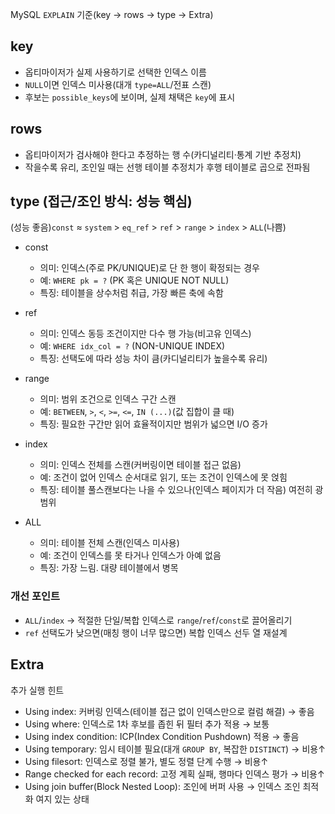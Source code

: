 MySQL `EXPLAIN` 기준(key → rows → type → Extra)

## key

- 옵티마이저가 실제 사용하기로 선택한 인덱스 이름
- `NULL`이면 인덱스 미사용(대개 `type=ALL`/전표 스캔)
- 후보는 `possible_keys`에 보이며, 실제 채택은 `key`에 표시

## rows

- 옵티마이저가 검사해야 한다고 추정하는 행 수(카디널리티·통계 기반 추정치)
- 작을수록 유리, 조인일 때는 선행 테이블 추정치가 후행 테이블로 곱으로 전파됨

## type (접근/조인 방식: 성능 핵심)

(성능 좋음)`const` ≈ `system` > `eq_ref` > `ref` > `range` > `index` > `ALL`(나쁨)

- const

  - 의미: 인덱스(주로 PK/UNIQUE)로 단 한 행이 확정되는 경우
  - 예: `WHERE pk = ?` (PK 혹은 UNIQUE NOT NULL)
  - 특징: 테이블을 상수처럼 취급, 가장 빠른 축에 속함

- ref

  - 의미: 인덱스 동등 조건이지만 다수 행 가능(비고유 인덱스)
  - 예: `WHERE idx_col = ?` (NON-UNIQUE INDEX)
  - 특징: 선택도에 따라 성능 차이 큼(카디널리티가 높을수록 유리)

- range

  - 의미: 범위 조건으로 인덱스 구간 스캔
  - 예: `BETWEEN`, `>`, `<`, `>=`, `<=`, `IN (...)`(값 집합이 클 때)
  - 특징: 필요한 구간만 읽어 효율적이지만 범위가 넓으면 I/O 증가

- index

  - 의미: 인덱스 전체를 스캔(커버링이면 테이블 접근 없음)
  - 예: 조건이 없어 인덱스 순서대로 읽기, 또는 조건이 인덱스에 못 얹힘
  - 특징: 테이블 풀스캔보다는 나을 수 있으나(인덱스 페이지가 더 작음) 여전히 광범위

- ALL

  - 의미: 테이블 전체 스캔(인덱스 미사용)
  - 예: 조건이 인덱스를 못 타거나 인덱스가 아예 없음
  - 특징: 가장 느림. 대량 테이블에서 병목

### 개선 포인트

- `ALL`/`index` → 적절한 단일/복합 인덱스로 `range`/`ref`/`const`로 끌어올리기
- `ref` 선택도가 낮으면(매칭 행이 너무 많으면) 복합 인덱스 선두 열 재설계

## Extra
추가 실행 힌트

- Using index: 커버링 인덱스(테이블 접근 없이 인덱스만으로 컬럼 해결) → 좋음
- Using where: 인덱스로 1차 후보를 좁힌 뒤 필터 추가 적용 → 보통
- Using index condition: ICP(Index Condition Pushdown) 적용 → 좋음
- Using temporary: 임시 테이블 필요(대개 `GROUP BY`, 복잡한 `DISTINCT`) → 비용↑
- Using filesort: 인덱스로 정렬 불가, 별도 정렬 단계 수행 → 비용↑
- Range checked for each record: 고정 계획 실패, 행마다 인덱스 평가 → 비용↑
- Using join buffer(Block Nested Loop): 조인에 버퍼 사용 → 인덱스 조인 최적화 여지 있는 상태